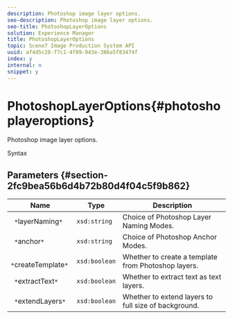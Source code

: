```yaml
---
description: Photoshop image layer options.
seo-description: Photoshop image layer options.
seo-title: PhotoshopLayerOptions
solution: Experience Manager
title: PhotoshopLayerOptions
topic: Scene7 Image Production System API
uuid: af4d5c28-f7c1-4f89-943e-386a5f83474f
index: y
internal: n
snippet: y
---
```


# PhotoshopLayerOptions{#photoshoplayeroptions}

Photoshop image layer options.

 Syntax 

## Parameters {#section-2fc9bea56b6d4b72b80d4f04c5f9b862}

|  Name  | Type  | Description  |
|---|---|---|
|  ` *`layerNaming`*`  | `xsd:string`  | Choice of Photoshop Layer Naming Modes.  |
|  ` *`anchor`*`  | `xsd:string`  | Choice of Photoshop Anchor Modes.  |
|  ` *`createTemplate`*`  | `xsd:boolean`  | Whether to create a template from Photoshop layers.  |
|  ` *`extractText`*`  | `xsd:boolean`  | Whether to extract text as text layers.  |
|  ` *`extendLayers`*`  | `xsd:boolean`  | Whether to extend layers to full size of background.  |

